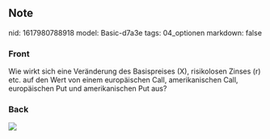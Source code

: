 ## Note
nid: 1617980788918
model: Basic-d7a3e
tags: 04_optionen
markdown: false

### Front
Wie wirkt sich eine Veränderung des Basispreises \(X\), risikolosen Zinses \(r\) etc. auf den Wert von einem europäischen Call, amerikanischen Call, europäischen Put und amerikanischen Put aus?

### Back
<img src="paste-de246ee406e80792ffa1aaee5ca077038993e9e9.jpg">

